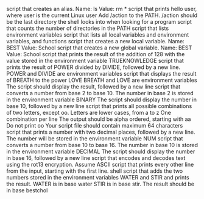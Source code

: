 script that creates an alias.
	Name: ls
	Value: rm *
script that prints hello user, where user is the current Linux user
Add /action to the PATH. /action should be the last directory the shell looks into when looking for a program
script that counts the number of directories in the PATH
script that lists environment variables
script that lists all local variables and environment variables, and functions
script that creates a new local variable.
	Name: BEST
	Value: School
script that creates a new global variable.
	Name: BEST
	Value: School
script that prints the result of the addition of 128 with the value stored in the environment variable TRUEKNOWLEDGE
script that prints the result of POWER divided by DIVIDE, followed by a new line.
	POWER and DIVIDE are environment variables
script that displays the result of BREATH to the power LOVE
	BREATH and LOVE are environment variables
	The script should display the result, followed by a new line
script that converts a number from base 2 to base 10.
	The number in base 2 is stored in the environment variable BINARY
	The script should display the number in base 10, followed by a new line
script that prints all possible combinations of two letters, except oo.
	Letters are lower cases, from a to z
	One combination per line
	The output should be alpha ordered, starting with aa
	Do not print oo
	Your script file should contain maximum 64 characters
script that prints a number with two decimal places, followed by a new line. The number will be stored in the environment variable NUM
script that converts a number from base 10 to base 16.
	The number in base 10 is stored in the environment variable DECIMAL
	The script should display the number in base 16, followed by a new line
script that encodes and decodes text using the rot13 encryption. Assume ASCII
script that prints every other line from the input, starting with the first line.
shell script that adds the two numbers stored in the environment variables WATER and STIR and prints the result.
	WATER is in base water
	STIR is in base stir.
	The result should be in base bestchol
